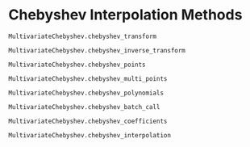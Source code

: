 # Chebyshev Interpolation Methods

```@docs
MultivariateChebyshev.chebyshev_transform
```

```@docs
MultivariateChebyshev.chebyshev_inverse_transform
```

```@docs
MultivariateChebyshev.chebyshev_points
```

```@docs
MultivariateChebyshev.chebyshev_multi_points
```

```@docs
MultivariateChebyshev.chebyshev_polynomials
```

```@docs
MultivariateChebyshev.chebyshev_batch_call
```

```@docs
MultivariateChebyshev.chebyshev_coefficients
```

```@docs
MultivariateChebyshev.chebyshev_interpolation
```
